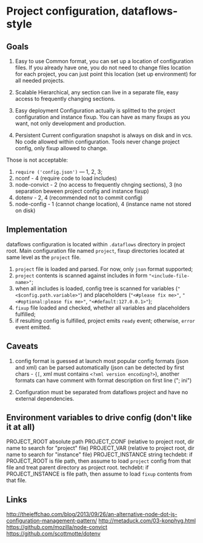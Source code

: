 Project configuration, dataflows-style
==========

Goals
----------

1. Easy to use
Common format, you can set up a location of configuration files. If you already have one, you do not need to change files location for each project, you can just point this location (set up environment) for all needed projects.

2. Scalable
Hierarchical, any section can live in a separate file, easy access to frequently changing sections.

3. Easy deployment
Configuration actually is splitted to the project configuration and instance fixup. You can have as many fixups as you want, not only development and production.

4. Persistent
Current configuration snapshot is always on disk and in vcs. No code allowed within configuration. Tools never change project config, only fixup allowed to change.

Those is not acceptable:

1. `require ('config.json')` — 1, 2, 3;
2. nconf - 4 (require code to load includes)
3. node-convict - 2 (no access to frequently chnging sections), 3 (no separation beween project config and instance fixup)
4. dotenv - 2, 4 (recommended not to commit config)
5. node-config - 1 (cannot change location), 4 (instance name not stored on disk)

Implementation
---------------

dataflows configuration is located within `.dataflows` directory in project root. Main configuration file named `project`, fixup directories located at same level as the `project` file.

1. `project` file is loaded and parsed. For now, only `json` format supported;
2. `project` contents is scanned against includes in form `"<include-file-name>"`;
3. when all includes is loaded, config tree is scanned for variables (`"<$config.path.variable>"`) and placeholders (`"<#please fix me>"`, `"<#optional:please fix me>"`, `"<#default:127.0.0.1>"`);
4. `fixup` file loaded and checked, whether all variables and placeholders fulfilled;
5. if resulting config is fulfilled, project emits `ready` event; otherwise, `error` event emitted.

Caveats
-----------

1. config format is guessed at launch
most popular config formats (json and xml) can be parsed automatically (json can be detected by first chars - `{[`, xml must contains `<?xml version encoding?>`), another formats can have comment with format description on first line ("; ini")

2. Configuration must be separated from dataflows project and have no external dependencies.

Environment variables to drive config (don't like it at all)
------------
PROJECT_ROOT absolute path
PROJECT_CONF (relative to project root, dir name to search for "project" file)
PROJECT_VAR  (relative to project root, dir name to search for "instance" file)
PROJECT_INSTANCE string
techdebt: if PROJECT_ROOT is file path, then assume to load `project` config from that file and treat parent directory as project root.
techdebt: if PROJECT_INSTANCE is file path, then assume to load `fixup` contents from that file.


Links
---------------
http://thejeffchao.com/blog/2013/09/26/an-alternative-node-dot-js-configuration-management-pattern/
http://metaduck.com/03-konphyg.html
https://github.com/mozilla/node-convict
https://github.com/scottmotte/dotenv
